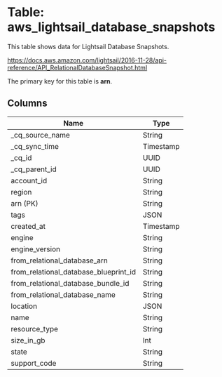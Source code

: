 # Table: aws_lightsail_database_snapshots

This table shows data for Lightsail Database Snapshots.

https://docs.aws.amazon.com/lightsail/2016-11-28/api-reference/API_RelationalDatabaseSnapshot.html

The primary key for this table is **arn**.

## Columns

| Name          | Type          |
| ------------- | ------------- |
|_cq_source_name|String|
|_cq_sync_time|Timestamp|
|_cq_id|UUID|
|_cq_parent_id|UUID|
|account_id|String|
|region|String|
|arn (PK)|String|
|tags|JSON|
|created_at|Timestamp|
|engine|String|
|engine_version|String|
|from_relational_database_arn|String|
|from_relational_database_blueprint_id|String|
|from_relational_database_bundle_id|String|
|from_relational_database_name|String|
|location|JSON|
|name|String|
|resource_type|String|
|size_in_gb|Int|
|state|String|
|support_code|String|